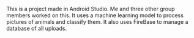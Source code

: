 This is a project made in Android Studio.
Me and three other group members worked on this.
It uses a machine learning model to process pictures of animals and classify them.
It also uses FireBase to manage a database of all uploads.

